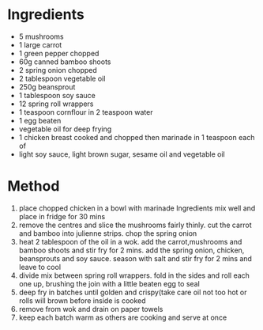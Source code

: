 # Ingredients

-   5 mushrooms
-   1 large carrot
-   1 green pepper chopped
-   60g canned bamboo shoots
-   2 spring onion chopped
-   2 tablespoon vegetable oil
-   250g beansprout
-   1 tablespoon soy sauce
-   12 spring roll wrappers
-   1 teaspoon cornflour in 2 teaspoon water
-   1 egg beaten
-   vegetable oil for deep frying
-   1 chicken breast cooked and chopped then marinade in 1 teaspoon each of
-   light soy sauce, light brown sugar, sesame oil and vegetable oil

# Method

1.  place chopped chicken in a bowl with marinade Ingredients mix well and place in fridge for 30 mins
2.  remove the centres and slice the mushrooms fairly thinly. cut the carrot and bamboo into julienne strips. chop the spring onion
3.  heat 2 tablespoon of the oil in a wok. add the carrot,mushrooms and bamboo shoots and stir fry for 2 mins. add the spring onion, chicken, beansprouts and soy sauce. season with salt and stir fry for 2 mins and leave to cool
4.  divide mix between spring roll wrappers. fold in the sides and roll each one up, brushing the join with a little beaten egg to seal
5.  deep fry in batches until golden and crispy(take care oil not too hot or rolls will brown before inside is cooked
6.  remove from wok and drain on paper towels
7.  keep each batch warm as others are cooking and serve at once

